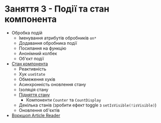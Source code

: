 # Заняття 3 - Події та стан компонента

- Обробка подій
  - Іменування атрибутів обробників `on*`
  - Додавання обробника події
  - Посилання на функцію
  - Анонімний колбек
  - Об'єкт події
- [Стан компонента](https://raw.githubusercontent.com/goitacademy/react-course-track/03-state/assets/state.png)
  - Реактивність
  - Хук `useState`
  - Обмеження хуків
  - Асинхронність оновлення стану
  - Ізоляція стану
  - [Підняття стану](https://raw.githubusercontent.com/goitacademy/react-course-track/03-state/assets/lifting-state.png)
    - Компоненти `Counter` та `CountDisplay`
  - Декілька станів (зробити ефект toggle з `setIsVisible(!isVisible)`)
  - Оновлення об'єктів
- [Воркшоп Article Reader](https://raw.githubusercontent.com/goitacademy/react-course-track/03-state/assets/reader.png)
